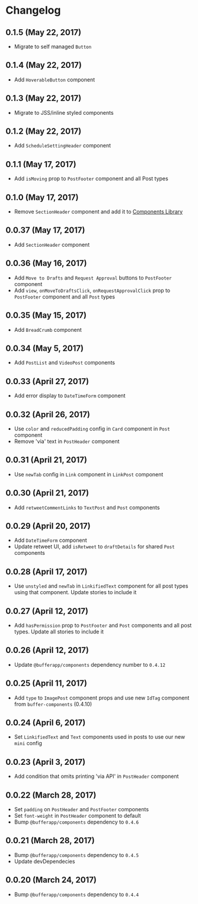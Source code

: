 # Changelog

## 0.1.5 (May 22, 2017)

- Migrate to self managed `Button`

## 0.1.4 (May 22, 2017)

- Add `HoverableButton` component

## 0.1.3 (May 22, 2017)

- Migrate to JSS/inline styled components

## 0.1.2 (May 22, 2017)

- Add `ScheduleSettingHeader` component

## 0.1.1 (May 17, 2017)

- Add `isMoving` prop to `PostFooter` component and all Post types

## 0.1.0 (May 17, 2017)

- Remove `SectionHeader` component and add it to [Components Library](https://github.com/bufferapp/buffer-components)

## 0.0.37 (May 17, 2017)

- Add `SectionHeader` component

## 0.0.36 (May 16, 2017)

- Add `Move to Drafts` and `Request Approval` buttons to `PostFooter` component
- Add `view`, `onMoveToDraftsClick`, `onRequestApprovalClick` prop to `PostFooter` component and all `Post` types

## 0.0.35 (May 15, 2017)

- Add `BreadCrumb` component

## 0.0.34 (May 5, 2017)

- Add `PostList` and `VideoPost` components

## 0.0.33 (April 27, 2017)

- Add error display to `DateTimeForm` component

## 0.0.32 (April 26, 2017)

- Use `color` and `reducedPadding` config in `Card` component in `Post` component
- Remove 'via' text in `PostHeader` component

## 0.0.31 (April 21, 2017)

- Use `newTab` config in `Link` component in `LinkPost` component

## 0.0.30 (April 21, 2017)

- Add `retweetCommentLinks` to `TextPost` and `Post` components

## 0.0.29 (April 20, 2017)

- Add `DateTimeForm` component
- Update retweet UI, add `isRetweet` to `draftDetails` for shared `Post` components

## 0.0.28 (April 17, 2017)

- Use `unstyled` and `newTab` in `LinkifiedText` component for all post types using that component. Update stories to include it

## 0.0.27 (April 12, 2017)

- Add `hasPermission` prop to `PostFooter` and `Post` components and all post types. Update all stories to include it

## 0.0.26 (April 12, 2017)

- Update `@bufferapp/components` dependency number to `0.4.12`

## 0.0.25 (April 11, 2017)

- Add `type` to `ImagePost` component props and use new `IdTag` component from `buffer-components` (0.4.10)

## 0.0.24 (April 6, 2017)

- Set `LinkifiedText` and `Text` components used in posts to use our new `mini` config

## 0.0.23 (April 3, 2017)

- Add condition that omits printing 'via API' in `PostHeader` component

## 0.0.22 (March 28, 2017)

- Set `padding` on `PostHeader` and `PostFooter` components
- Set `font-weight` in `PostHeader` component to default
- Bump `@bufferapp/components` dependency to `0.4.6`

## 0.0.21 (March 28, 2017)

- Bump `@bufferapp/components` dependency to `0.4.5`
- Update devDependecies

## 0.0.20 (March 24, 2017)

- Bump `@bufferapp/components` dependency to `0.4.4`
